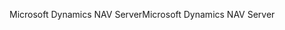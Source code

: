 <span data-ttu-id="8bb5e-101">Microsoft Dynamics NAV Server</span><span class="sxs-lookup"><span data-stu-id="8bb5e-101">Microsoft Dynamics NAV Server</span></span>